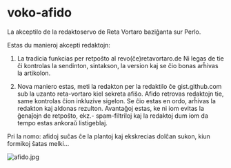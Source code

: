 # voko-afido

La akceptilo de la redaktoservo de Reta Vortaro baziĝanta sur Perlo.

Estas du manieroj akcepti redaktojn:

1. La tradicia funkcias per retpoŝto al revo(ĉe)retavortaro.de
   Ni legas de tie ĉi kontrolas la sendinton, sintakson, la version
   kaj se ĉio bonas arĥivas la artikolon.

2. Nova maniero estas, meti la redakton per la redaktilo ĉe gist.github.com sub la uzanto reta-vortaro kiel sekreta afiŝo.
   Afido retrovas redaktojn tie, same kontrolas ĉion inkluzive sigelon. Se ĉio estas en ordo, arĥivas la redakton kaj aldonas
   rezulton. Avantaĝoj estas, ke ni iom evitas la ĝenaĵojn de retpoŝto, ekz.- spam-filtriloj kaj la redaktoj dum iom da tempo
   estas ankoraŭ listigeblaj.

Pri la nomo: afidoj suĉas ĉe la plantoj kaj ekskrecias dolĉan sukon, kiun formikoj ŝatas melki...

![afido.jpg](afido)
